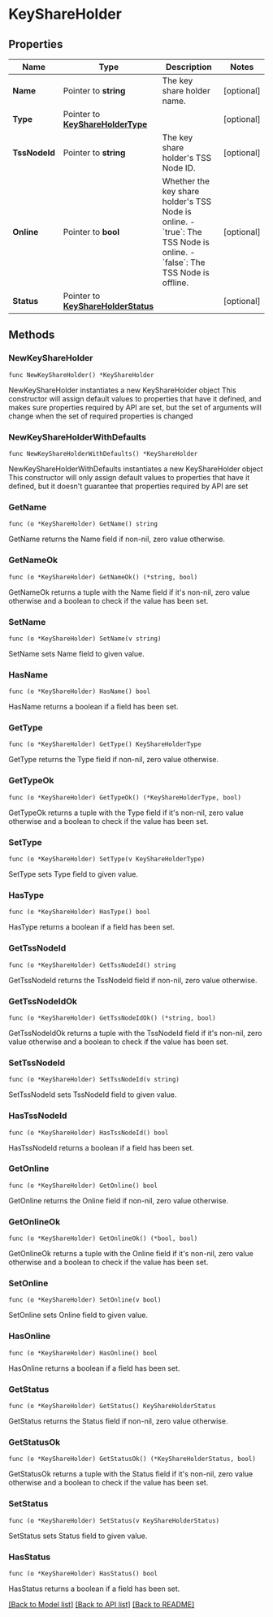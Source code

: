# KeyShareHolder

## Properties

Name | Type | Description | Notes
------------ | ------------- | ------------- | -------------
**Name** | Pointer to **string** | The key share holder name. | [optional] 
**Type** | Pointer to [**KeyShareHolderType**](KeyShareHolderType.md) |  | [optional] 
**TssNodeId** | Pointer to **string** | The key share holder&#39;s TSS Node ID. | [optional] 
**Online** | Pointer to **bool** | Whether the key share holder&#39;s TSS Node is online. - &#x60;true&#x60;: The TSS Node is online.  - &#x60;false&#x60;: The TSS Node is offline.  | [optional] 
**Status** | Pointer to [**KeyShareHolderStatus**](KeyShareHolderStatus.md) |  | [optional] 

## Methods

### NewKeyShareHolder

`func NewKeyShareHolder() *KeyShareHolder`

NewKeyShareHolder instantiates a new KeyShareHolder object
This constructor will assign default values to properties that have it defined,
and makes sure properties required by API are set, but the set of arguments
will change when the set of required properties is changed

### NewKeyShareHolderWithDefaults

`func NewKeyShareHolderWithDefaults() *KeyShareHolder`

NewKeyShareHolderWithDefaults instantiates a new KeyShareHolder object
This constructor will only assign default values to properties that have it defined,
but it doesn't guarantee that properties required by API are set

### GetName

`func (o *KeyShareHolder) GetName() string`

GetName returns the Name field if non-nil, zero value otherwise.

### GetNameOk

`func (o *KeyShareHolder) GetNameOk() (*string, bool)`

GetNameOk returns a tuple with the Name field if it's non-nil, zero value otherwise
and a boolean to check if the value has been set.

### SetName

`func (o *KeyShareHolder) SetName(v string)`

SetName sets Name field to given value.

### HasName

`func (o *KeyShareHolder) HasName() bool`

HasName returns a boolean if a field has been set.

### GetType

`func (o *KeyShareHolder) GetType() KeyShareHolderType`

GetType returns the Type field if non-nil, zero value otherwise.

### GetTypeOk

`func (o *KeyShareHolder) GetTypeOk() (*KeyShareHolderType, bool)`

GetTypeOk returns a tuple with the Type field if it's non-nil, zero value otherwise
and a boolean to check if the value has been set.

### SetType

`func (o *KeyShareHolder) SetType(v KeyShareHolderType)`

SetType sets Type field to given value.

### HasType

`func (o *KeyShareHolder) HasType() bool`

HasType returns a boolean if a field has been set.

### GetTssNodeId

`func (o *KeyShareHolder) GetTssNodeId() string`

GetTssNodeId returns the TssNodeId field if non-nil, zero value otherwise.

### GetTssNodeIdOk

`func (o *KeyShareHolder) GetTssNodeIdOk() (*string, bool)`

GetTssNodeIdOk returns a tuple with the TssNodeId field if it's non-nil, zero value otherwise
and a boolean to check if the value has been set.

### SetTssNodeId

`func (o *KeyShareHolder) SetTssNodeId(v string)`

SetTssNodeId sets TssNodeId field to given value.

### HasTssNodeId

`func (o *KeyShareHolder) HasTssNodeId() bool`

HasTssNodeId returns a boolean if a field has been set.

### GetOnline

`func (o *KeyShareHolder) GetOnline() bool`

GetOnline returns the Online field if non-nil, zero value otherwise.

### GetOnlineOk

`func (o *KeyShareHolder) GetOnlineOk() (*bool, bool)`

GetOnlineOk returns a tuple with the Online field if it's non-nil, zero value otherwise
and a boolean to check if the value has been set.

### SetOnline

`func (o *KeyShareHolder) SetOnline(v bool)`

SetOnline sets Online field to given value.

### HasOnline

`func (o *KeyShareHolder) HasOnline() bool`

HasOnline returns a boolean if a field has been set.

### GetStatus

`func (o *KeyShareHolder) GetStatus() KeyShareHolderStatus`

GetStatus returns the Status field if non-nil, zero value otherwise.

### GetStatusOk

`func (o *KeyShareHolder) GetStatusOk() (*KeyShareHolderStatus, bool)`

GetStatusOk returns a tuple with the Status field if it's non-nil, zero value otherwise
and a boolean to check if the value has been set.

### SetStatus

`func (o *KeyShareHolder) SetStatus(v KeyShareHolderStatus)`

SetStatus sets Status field to given value.

### HasStatus

`func (o *KeyShareHolder) HasStatus() bool`

HasStatus returns a boolean if a field has been set.


[[Back to Model list]](../README.md#documentation-for-models) [[Back to API list]](../README.md#documentation-for-api-endpoints) [[Back to README]](../README.md)


